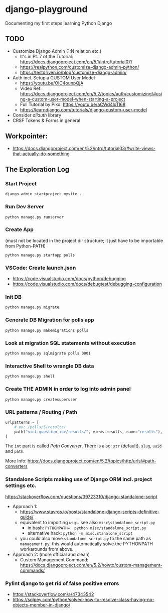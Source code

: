 # django-playground

Documenting my first steps learning Python Django

## TODO

- Customize Django Admin (1:N relation etc.)
    - It's in Pt. 7 of the Tutorial: https://docs.djangoproject.com/en/5.1/intro/tutorial07/
    - https://realpython.com/customize-django-admin-python/
    - https://testdriven.io/blog/customize-django-admin/
- Auth incl. Setup a CUSTOM User Model
    - https://youtu.be/OIC4ounpQjA
    - Video Ref: https://docs.djangoproject.com/en/5.2/topics/auth/customizing/#using-a-custom-user-model-when-starting-a-project
    - Full Tutorial by Piko: https://youtu.be/aCWd4loTl68
    - https://learndjango.com/tutorials/django-custom-user-model
- Consider *allauth* library
- CRSF Tokens & Forms in general

## Workpointer:

- https://docs.djangoproject.com/en/5.2/intro/tutorial03/#write-views-that-actually-do-something

## The Exploration Log

### Start Project

    django-admin startproject mysite .

### Run Dev Server

    python manage.py runserver

### Create App

(must not be located in the project dir structure; it just have to be importable from Python-PATH)

    python manage.py startapp polls

### VSCode: Create launch.json

- https://code.visualstudio.com/docs/python/debugging
- https://code.visualstudio.com/docs/debugtest/debugging-configuration

### Init DB

    python manage.py migrate

### Generate DB Migration for polls app

    python manage.py makemigrations polls

### Look at migration SQL statements without execution

    python manage.py sqlmigrate polls 0001

### Interactive Shell to wrangle DB data

    python manage.py shell

### Create THE ADMIN in order to log into admin panel

    python manage.py createsuperuser

### URL patterns / Routing / Path

```py
urlpatterns = [
    # ex: /polls/5/results/
    path("<int:question_id>/results/", views.results, name="results"),
]
```

The `int` part is called *Path Converter*. There is also: `str` (default), `slug`, `uuid` and `path`.

More Info: https://docs.djangoproject.com/en/5.2/topics/http/urls/#path-converters

### Standalone Scripts making use of Django ORM incl. project settings etc.

https://stackoverflow.com/questions/39723310/django-standalone-script

- Approach 1:
    - https://www.stavros.io/posts/standalone-django-scripts-definitive-guide/
    - equivalent to importing `wsgi`. see also `misc\standalone_script.py`
        - in bash: `PYTHONPATH=. python misc/standalone_script.py`
        - alternative hack: `python -m misc.stanalone_script`
    - you could also move `standalone_script.py` to the same path as `management.py`. this would automatically solve the PYTHONPATH workarounds from above.
- Approach 2: (more official and clean)
    - Custom Management Command: https://docs.djangoproject.com/en/5.2/howto/custom-management-commands/

### Pylint django to get rid of false positive errors

- https://stackoverflow.com/a/47343542
- https://sqlpey.com/python/solved-how-to-resolve-class-having-no-objects-member-in-django/
